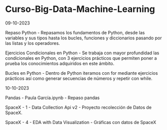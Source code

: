 # Curso-Big-Data-Machine-Learning

09-10-2023

Repaso Python - Repasamos los fundamentos de Python, desde las variables y sus tipos hasta los bucles, funciones y diccionarios pasando por las listas y los operadores.

Ejercicios Condicionales en Python - Se trabaja con mayor profundidad las condicionales en Python, con 3 ejercicios prácticos que permiten poner a prueba los conocimientos adquiridos en este ámbito.

Bucles en Python - Dentro de Python iteramos con for mediante ejercicios prácticos así como generar secuencias de números y repetir con while.

10-10-2023

Pandas - Paula García.ipynb - Repaso pandas

SpaceX - 1 - Data Collection Api v2 - Proyecto recolección de Datos de SpaceX.

SpaceX - 4 - EDA with Data Visualization - Gráficas con datos de SpaceX
